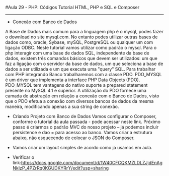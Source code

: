 #Aula 29 - PHP: Códigos Tutorial HTML, PHP e SQL e Composer
_____________________________________________________________
- Conexão com Banco de Dados

A Base de Dados mais comum para a linguagem php é o mysql, podes fazer o download no site mysql.com. No entanto podes utilizar outras bases de dados como, oracle, Sybase, mySQL, PostgreSQL ou qualquer um com ligação ODBC. Neste tutorial vamos utilizar como padrão o mysql. 
Para o php interagir com uma base de dados SQL, independente da base de dados, existem três comandos básicos que devem ser utilizados: um que faz a ligação com o servidor da base de dados, um que seleciona a base de dados a ser utilizada e um que executa uma "query" SQL.
Para trabalhar com PHP integrando Banco trabalharemos com a classe PDO.
PDO_MYSQL é um driver que implementa a interface PHP Data Objects (PDO). PDO_MYSQL tem vantagens do nativo suporte a prepared statement presente no MySQL 4.1 e superior.
A utilização do PDO fornece uma camada de abstração em relação a conexão com o Banco de Dados, visto que o PDO efetua a conexão com diversos bancos de dados da mesma maneira, modificando apenas a sua string de conexão.

- Criando Projeto com Banco de Dados
Vamos configurar o Composer, conforme o tutorial da aula passada - pode acessar neste link.
Próximo passo é criarmos o padrão MVC do nosso projeto – já podemos incluir persistence e dao = para acesso ao banco. Vamos criar a estrutura abaixo, não esquecendo de colocar o JSON do Composer. 

- Vamos criar um layout simples de acordo como já usamos em aula.
- Verificar o link:https://docs.google.com/document/d/1W40CFCQKMZLDLZJjdEnAgNkIzP_4PZrRq0KGUDKYRrY/edit?usp=sharing
